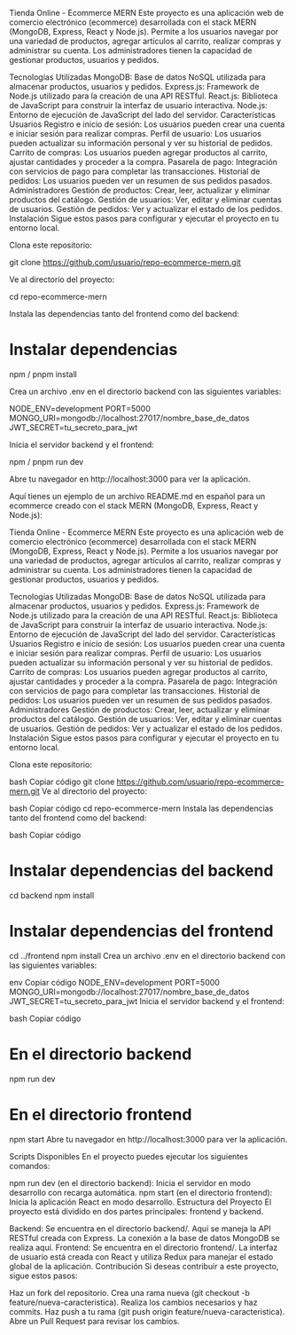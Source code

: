 Tienda Online - Ecommerce MERN
Este proyecto es una aplicación web de comercio electrónico (ecommerce) desarrollada con el stack MERN (MongoDB, Express, React y Node.js). Permite a los usuarios navegar por una variedad de productos, agregar artículos al carrito, realizar compras y administrar su cuenta. Los administradores tienen la capacidad de gestionar productos, usuarios y pedidos.

Tecnologías Utilizadas
MongoDB: Base de datos NoSQL utilizada para almacenar productos, usuarios y pedidos.
Express.js: Framework de Node.js utilizado para la creación de una API RESTful.
React.js: Biblioteca de JavaScript para construir la interfaz de usuario interactiva.
Node.js: Entorno de ejecución de JavaScript del lado del servidor.
Características
Usuarios
Registro e inicio de sesión: Los usuarios pueden crear una cuenta e iniciar sesión para realizar compras.
Perfil de usuario: Los usuarios pueden actualizar su información personal y ver su historial de pedidos.
Carrito de compras: Los usuarios pueden agregar productos al carrito, ajustar cantidades y proceder a la compra.
Pasarela de pago: Integración con servicios de pago para completar las transacciones.
Historial de pedidos: Los usuarios pueden ver un resumen de sus pedidos pasados.
Administradores
Gestión de productos: Crear, leer, actualizar y eliminar productos del catálogo.
Gestión de usuarios: Ver, editar y eliminar cuentas de usuarios.
Gestión de pedidos: Ver y actualizar el estado de los pedidos.
Instalación
Sigue estos pasos para configurar y ejecutar el proyecto en tu entorno local.

Clona este repositorio:

git clone https://github.com/usuario/repo-ecommerce-mern.git

Ve al directorio del proyecto:

cd repo-ecommerce-mern

Instala las dependencias tanto del frontend como del backend:

# Instalar dependencias
npm / pnpm install

Crea un archivo .env en el directorio backend con las siguientes variables:

NODE_ENV=development
PORT=5000
MONGO_URI=mongodb://localhost:27017/nombre_base_de_datos
JWT_SECRET=tu_secreto_para_jwt

Inicia el servidor backend y el frontend:

npm / pnpm run dev

Abre tu navegador en http://localhost:3000 para ver la aplicación.


Aquí tienes un ejemplo de un archivo README.md en español para un ecommerce creado con el stack MERN (MongoDB, Express, React y Node.js):

Tienda Online - Ecommerce MERN
Este proyecto es una aplicación web de comercio electrónico (ecommerce) desarrollada con el stack MERN (MongoDB, Express, React y Node.js). Permite a los usuarios navegar por una variedad de productos, agregar artículos al carrito, realizar compras y administrar su cuenta. Los administradores tienen la capacidad de gestionar productos, usuarios y pedidos.

Tecnologías Utilizadas
MongoDB: Base de datos NoSQL utilizada para almacenar productos, usuarios y pedidos.
Express.js: Framework de Node.js utilizado para la creación de una API RESTful.
React.js: Biblioteca de JavaScript para construir la interfaz de usuario interactiva.
Node.js: Entorno de ejecución de JavaScript del lado del servidor.
Características
Usuarios
Registro e inicio de sesión: Los usuarios pueden crear una cuenta e iniciar sesión para realizar compras.
Perfil de usuario: Los usuarios pueden actualizar su información personal y ver su historial de pedidos.
Carrito de compras: Los usuarios pueden agregar productos al carrito, ajustar cantidades y proceder a la compra.
Pasarela de pago: Integración con servicios de pago para completar las transacciones.
Historial de pedidos: Los usuarios pueden ver un resumen de sus pedidos pasados.
Administradores
Gestión de productos: Crear, leer, actualizar y eliminar productos del catálogo.
Gestión de usuarios: Ver, editar y eliminar cuentas de usuarios.
Gestión de pedidos: Ver y actualizar el estado de los pedidos.
Instalación
Sigue estos pasos para configurar y ejecutar el proyecto en tu entorno local.

Clona este repositorio:

bash
Copiar código
git clone https://github.com/usuario/repo-ecommerce-mern.git
Ve al directorio del proyecto:

bash
Copiar código
cd repo-ecommerce-mern
Instala las dependencias tanto del frontend como del backend:

bash
Copiar código
# Instalar dependencias del backend
cd backend
npm install

# Instalar dependencias del frontend
cd ../frontend
npm install
Crea un archivo .env en el directorio backend con las siguientes variables:

env
Copiar código
NODE_ENV=development
PORT=5000
MONGO_URI=mongodb://localhost:27017/nombre_base_de_datos
JWT_SECRET=tu_secreto_para_jwt
Inicia el servidor backend y el frontend:

bash
Copiar código
# En el directorio backend
npm run dev

# En el directorio frontend
npm start
Abre tu navegador en http://localhost:3000 para ver la aplicación.

Scripts Disponibles
En el proyecto puedes ejecutar los siguientes comandos:

npm run dev (en el directorio backend): Inicia el servidor en modo desarrollo con recarga automática.
npm start (en el directorio frontend): Inicia la aplicación React en modo desarrollo.
Estructura del Proyecto
El proyecto está dividido en dos partes principales: frontend y backend.

Backend:
Se encuentra en el directorio backend/.
Aquí se maneja la API RESTful creada con Express.
La conexión a la base de datos MongoDB se realiza aquí.
Frontend:
Se encuentra en el directorio frontend/.
La interfaz de usuario está creada con React y utiliza Redux para manejar el estado global de la aplicación.
Contribución
Si deseas contribuir a este proyecto, sigue estos pasos:

Haz un fork del repositorio.
Crea una rama nueva (git checkout -b feature/nueva-caracteristica).
Realiza los cambios necesarios y haz commits.
Haz push a tu rama (git push origin feature/nueva-caracteristica).
Abre un Pull Request para revisar los cambios.
